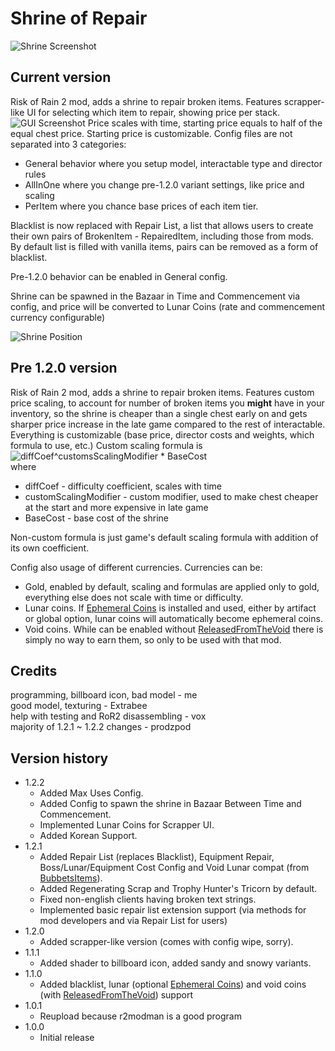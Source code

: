 # Shrine of Repair
![Shrine Screenshot](https://raw.githubusercontent.com/viliger2/ShrineOfRepair/main/images/screenshot.jpg)

## Current version
Risk of Rain 2 mod, adds a shrine to repair broken items. Features scrapper-like UI for selecting which item to repair, showing price per stack. 
![GUI Screenshot](https://raw.githubusercontent.com/viliger2/ShrineOfRepair/main/images/scrapper_ui.jpg)
Price scales with time, starting price equals to half of the equal chest price. Starting price is customizable. Config files are not separated into 3 categories:
* General behavior where you setup model, interactable type and director rules
* AllInOne where you change pre-1.2.0 variant settings, like price and scaling
* PerItem where you chance base prices of each item tier.

Blacklist is now replaced with Repair List, a list that allows users to create their own pairs of BrokenItem - RepairedItem, including those from mods. By default list is filled with vanilla items, pairs can be removed as a form of blacklist.

Pre-1.2.0 behavior can be enabled in General config.

Shrine can be spawned in the Bazaar in Time and Commencement via config, and price will be converted to Lunar Coins (rate and commencement currency configurable)

![Shrine Position](https://raw.githubusercontent.com/viliger2/ShrineOfRepair/main/images/screenshot2.jpg)

## Pre 1.2.0 version
Risk of Rain 2 mod, adds a shrine to repair broken items. Features custom price scaling, to account for number of broken items you **might** have in your inventory, so the shrine is cheaper than a single chest early on and gets sharper price increase in the late game compared to the rest of interactable. Everything is customizable (base price, director costs and weights, which formula to use, etc.)
Custom scaling formula is
![diffCoef^customsScalingModifier * BaseCost](https://raw.githubusercontent.com/viliger2/ShrineOfRepair/main/images/formula.png)  
where
* diffCoef - difficulty coefficient, scales with time
* customScalingModifier - custom modifier, used to make chest cheaper at the start and more expensive in late game
* BaseCost - base cost of the shrine

Non-custom formula is just game's default scaling formula with addition of its own coefficient.

Config also usage of different currencies. Currencies can be:
* Gold, enabled by default, scaling and formulas are applied only to gold, everything else does not scale with time or difficulty.
* Lunar coins. If  [Ephemeral Coins](https://thunderstore.io/package/VarnaScelestus/Ephemeral_Coins/) is installed and used, either by artifact or global option, lunar coins will automatically become ephemeral coins.
* Void coins. While can be enabled without [ReleasedFromTheVoid](https://thunderstore.io/package/Anreol/ReleasedFromTheVoid/) there is simply no way to earn them, so only to be used with that mod.

## Credits
programming, billboard icon, bad model - me  
good model, texturing - Extrabee  
help with testing and RoR2 disassembling - vox  
majority of 1.2.1 ~ 1.2.2 changes - prodzpod  

## Version history
* 1.2.2
    * Added Max Uses Config.
	* Added Config to spawn the shrine in Bazaar Between Time and Commencement.
	* Implemented Lunar Coins for Scrapper UI.
	* Added Korean Support.
* 1.2.1 
	* Added Repair List (replaces Blacklist), Equipment Repair, Boss/Lunar/Equipment Cost Config and Void Lunar compat (from [BubbetsItems](https://thunderstore.io/package/Bubbet/BubbetsItems/)). 
	* Added Regenerating Scrap and Trophy Hunter's Tricorn by default.
	* Fixed non-english clients having broken text strings.
	* Implemented basic repair list extension support (via methods for mod developers and via Repair List for users)
* 1.2.0 
	* Added scrapper-like version (comes with config wipe, sorry).
* 1.1.1 
	* Added shader to billboard icon, added sandy and snowy variants.
* 1.1.0 
	* Added blacklist, lunar (optional [Ephemeral Coins](https://thunderstore.io/package/VarnaScelestus/Ephemeral_Coins/)) and void coins (with [ReleasedFromTheVoid](https://thunderstore.io/package/Anreol/ReleasedFromTheVoid/)) support
* 1.0.1 
	* Reupload because r2modman is a good program
* 1.0.0 
	* Initial release
